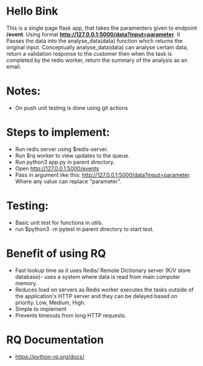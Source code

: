 # Hello Bink
This is a single page flask app, that takes the paramenters given to endpoint **/event**. Using format **http://127.0.0.1:5000/data?input=parameter**. It Passes the data into the analyse_data(data) function which returns the original input. Conceptually analyse_data(data) can analyse certain data, return a validation response to the customer then when the task is completed by the redis worker, return the summary of the analysis as an email.

# Notes:
- On push unit testing is done using git actions

# Steps to implement:
- Run redis server using $redis-server.
- Run $rq worker to view updates to the queue.
- Run python3 app.py in parent directory.
- Open http://127.0.0.1:5000/events
- Pass in argument like this: http://127.0.0.1:5000/data?input=parameter. Where any value can replace "parameter".

# Testing:
- Basic unit test for functions in utils.
- run $python3 -m pytest in parent directory to start test.

# Benefit of using RQ
- Fast lookup time as it uses Redis/ Remote Dictionary server (K/V store database)- uses a system where data is read from main computer memory.
- Reduces load on servers as Redis worker executes the tasks outside of the application's HTTP server and they can be delayed based on priority. Low, Medium, High.
- Simple to implement
- Prevents timeouts from long HTTP requests.



# RQ Documentation
- https://python-rq.org/docs/